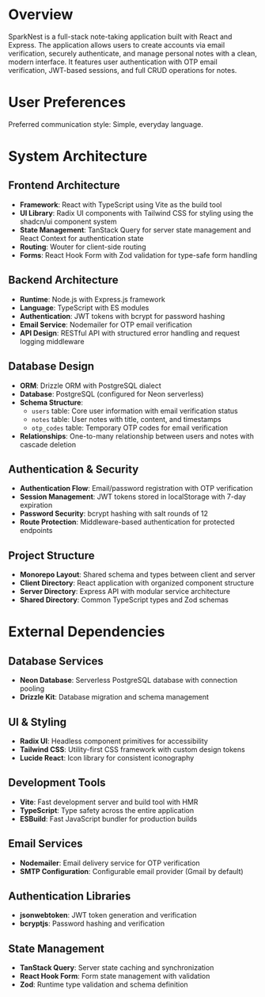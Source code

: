 # Overview

SparkNest is a full-stack note-taking application built with React and Express. The application allows users to create accounts via email verification, securely authenticate, and manage personal notes with a clean, modern interface. It features user authentication with OTP email verification, JWT-based sessions, and full CRUD operations for notes.

# User Preferences

Preferred communication style: Simple, everyday language.

# System Architecture

## Frontend Architecture
- **Framework**: React with TypeScript using Vite as the build tool
- **UI Library**: Radix UI components with Tailwind CSS for styling using the shadcn/ui component system
- **State Management**: TanStack Query for server state management and React Context for authentication state
- **Routing**: Wouter for client-side routing
- **Forms**: React Hook Form with Zod validation for type-safe form handling

## Backend Architecture
- **Runtime**: Node.js with Express.js framework
- **Language**: TypeScript with ES modules
- **Authentication**: JWT tokens with bcrypt for password hashing
- **Email Service**: Nodemailer for OTP email verification
- **API Design**: RESTful API with structured error handling and request logging middleware

## Database Design
- **ORM**: Drizzle ORM with PostgreSQL dialect
- **Database**: PostgreSQL (configured for Neon serverless)
- **Schema Structure**:
  - `users` table: Core user information with email verification status
  - `notes` table: User notes with title, content, and timestamps
  - `otp_codes` table: Temporary OTP codes for email verification
- **Relationships**: One-to-many relationship between users and notes with cascade deletion

## Authentication & Security
- **Authentication Flow**: Email/password registration with OTP verification
- **Session Management**: JWT tokens stored in localStorage with 7-day expiration
- **Password Security**: bcrypt hashing with salt rounds of 12
- **Route Protection**: Middleware-based authentication for protected endpoints

## Project Structure
- **Monorepo Layout**: Shared schema and types between client and server
- **Client Directory**: React application with organized component structure
- **Server Directory**: Express API with modular service architecture
- **Shared Directory**: Common TypeScript types and Zod schemas

# External Dependencies

## Database Services
- **Neon Database**: Serverless PostgreSQL database with connection pooling
- **Drizzle Kit**: Database migration and schema management

## UI & Styling
- **Radix UI**: Headless component primitives for accessibility
- **Tailwind CSS**: Utility-first CSS framework with custom design tokens
- **Lucide React**: Icon library for consistent iconography

## Development Tools
- **Vite**: Fast development server and build tool with HMR
- **TypeScript**: Type safety across the entire application
- **ESBuild**: Fast JavaScript bundler for production builds

## Email Services
- **Nodemailer**: Email delivery service for OTP verification
- **SMTP Configuration**: Configurable email provider (Gmail by default)

## Authentication Libraries
- **jsonwebtoken**: JWT token generation and verification
- **bcryptjs**: Password hashing and verification

## State Management
- **TanStack Query**: Server state caching and synchronization
- **React Hook Form**: Form state management with validation
- **Zod**: Runtime type validation and schema definition
